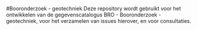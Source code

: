 #Booronderzoek - geotechniek
Deze repository wordt gebruikt voor het ontwikkelen van de gegevenscatalogus BRO - Booronderzoek - geotechniek, voor het verzamelen van issues hierover, en voor consultaties. 
